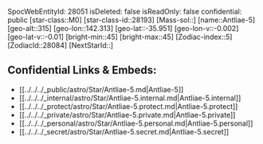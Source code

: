 ﻿---
location: [-35.951,142.313,315]
type: Station
tags:
- astro/Star

---
SpocWebEntityId: 28051
isDeleted: false
isReadOnly: false
confidential: public
[star-class::M0]
[star-class-id::28193]
[Mass-sol::]
[name::Antliae-5]
[geo-alt::315]
[geo-lon::142.313]
[geo-lat::-35.951]
[geo-lon-v::-0.002]
[geo-lat-v::-0.01]
[bright-min::45]
[bright-max::45]
[Zodiac-index::5]
[ZodiacId::28084]
[NextStarId::]



## Confidential Links & Embeds: 
- [[../../../_public/astro/Star/Antliae-5.md|Antliae-5]] 
- [[../../../_internal/astro/Star/Antliae-5.internal.md|Antliae-5.internal]] 
- [[../../../_protect/astro/Star/Antliae-5.protect.md|Antliae-5.protect]] 
- [[../../../_private/astro/Star/Antliae-5.private.md|Antliae-5.private]] 
- [[../../../_personal/astro/Star/Antliae-5.personal.md|Antliae-5.personal]] 
- [[../../../_secret/astro/Star/Antliae-5.secret.md|Antliae-5.secret]]

